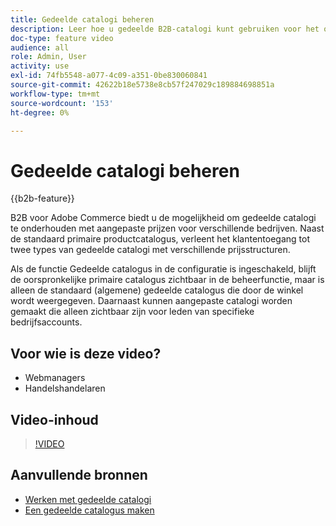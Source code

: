 ```yaml
---
title: Gedeelde catalogi beheren
description: Leer hoe u gedeelde B2B-catalogi kunt gebruiken voor het onderhouden van catalogi met aangepaste prijzen voor verschillende bedrijven.
doc-type: feature video
audience: all
role: Admin, User
activity: use
exl-id: 74fb5548-a077-4c09-a351-0be830060841
source-git-commit: 42622b18e5738e8cb57f247029c189884698851a
workflow-type: tm+mt
source-wordcount: '153'
ht-degree: 0%

---
```


# Gedeelde catalogi beheren

{{b2b-feature}}

B2B voor Adobe Commerce biedt u de mogelijkheid om gedeelde catalogi te onderhouden met aangepaste prijzen voor verschillende bedrijven. Naast de standaard primaire productcatalogus, verleent het klantentoegang tot twee types van gedeelde catalogi met verschillende prijsstructuren.

Als de functie Gedeelde catalogus in de configuratie is ingeschakeld, blijft de oorspronkelijke primaire catalogus zichtbaar in de beheerfunctie, maar is alleen de standaard (algemene) gedeelde catalogus die door de winkel wordt weergegeven. Daarnaast kunnen aangepaste catalogi worden gemaakt die alleen zichtbaar zijn voor leden van specifieke bedrijfsaccounts.

## Voor wie is deze video?

- Webmanagers
- Handelshandelaren

## Video-inhoud

>[!VIDEO](https://video.tv.adobe.com/v/344446?quality=12&learn=on)

## Aanvullende bronnen

- [Werken met gedeelde catalogi](https://experienceleague.adobe.com/docs/commerce-admin/b2b/shared-catalogs/catalog-shared.html)
- [Een gedeelde catalogus maken](https://experienceleague.adobe.com/docs/commerce-admin/b2b/shared-catalogs/define/catalog-shared-create.html)
